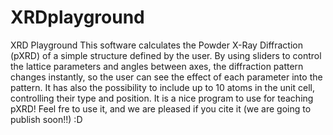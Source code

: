 # XRDplayground
XRD Playground
This software calculates the Powder X-Ray Diffraction (pXRD) of a simple structure defined by the user. By using sliders to control the lattice parameters and angles between axes, the diffraction pattern changes instantly, so the user can see the effect of each parameter into the pattern. It has also the possibility to include up to 10 atoms in the unit cell, controlling their type and position. It is a nice program to use for teaching pXRD! Feel fre to use it, and we are pleased if you cite it (we are going to publish soon!!) :D 
